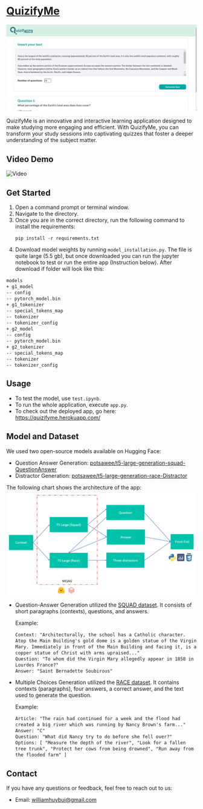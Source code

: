 # [QuizifyMe](https://quizifyme.herokuapp.com/)
![Cover](cover_img/cover.PNG)

QuizifyMe is an innovative and interactive learning application designed to make studying more engaging and efficient. With QuizifyMe, you can transform your study sessions into captivating quizzes that foster a deeper understanding of the subject matter.

## Video Demo

![Video](https://www.youtube.com/watch?v=oROc3j2z3Ug)

## Get Started
1. Open a command prompt or terminal window.
2. Navigate to the directory.
3. Once you are in the correct directory, run the following command to install the requirements:
   ```
   pip install -r requirements.txt
   ```
4. Download model weights by running `model_installation.py`. The file is quite large (5.5 gb), but once downloaded you can run the jupyter notebook to test or run the entire app (Instruction below). After download if folder will look like this:
```
models
+ g1_model
-- config
-- pytorch_model.bin
+ g1_tokenizer
-- special_tokens_map
-- tokenizer
-- tokenizer_config
+ g2_model
-- config
-- pytorch_model.bin
+ g2_tokenizer
-- special_tokens_map
-- tokenizer
-- tokenizer_config
```

## Usage
- To test the model, use `test.ipynb`.
- To run the whole application, execute `app.py`.
- To check out the deployed app, go here: https://quizifyme.herokuapp.com/
  
## Model and Dataset
We used two open-source models available on Hugging Face:

- Question Answer Generation: [potsawee/t5-large-generation-squad-QuestionAnswer](https://huggingface.co/potsawee/t5-large-generation-squad-QuestionAnswer)
- Distractor Generation: [potsawee/t5-large-generation-race-Distractor](https://huggingface.co/potsawee/t5-large-generation-race-Distractor)

The following chart shows the architecture of the app:
![architecture](cover_img/model.PNG)

- Question-Answer Generation utilized the [SQUAD dataset](https://huggingface.co/datasets/squad/viewer/plain_text/train?row=0). It consists of short paragraphs (contexts), questions, and answers.

  Example:
  ```
  Context: "Architecturally, the school has a Catholic character. Atop the Main Building's gold dome is a golden statue of the Virgin Mary. Immediately in front of the Main Building and facing it, is a copper statue of Christ with arms upraised..."
  Question: "To whom did the Virgin Mary allegedly appear in 1858 in Lourdes France?"
  Answer: "Saint Bernadette Soubirous"
  ```

- Multiple Choices Generation utilized the [RACE dataset](https://huggingface.co/datasets/race). It contains contexts (paragraphs), four answers, a correct answer, and the text used to generate the question.

  Example:
  ```
  Article: "The rain had continued for a week and the flood had created a big river which was running by Nancy Brown's farm..."
  Answer: "C"
  Question: "What did Nancy try to do before she fell over?"
  Options: [ "Measure the depth of the river", "Look for a fallen tree trunk", "Protect her cows from being drowned", "Run away from the flooded farm" ]
  ```

## Contact

If you have any questions or feedback, feel free to reach out to us:

- Email: [williamhuybui@gmail.com](mailto:williamhuybui@gmail.com)
